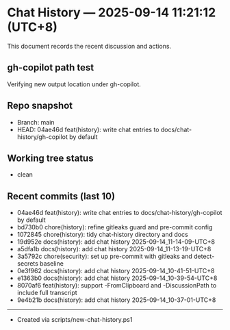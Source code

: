 # Chat History — 2025-09-14 11:21:12 (UTC+8)

This document records the recent discussion and actions.

## gh-copilot path test
Verifying new output location under gh-copilot.

## Repo snapshot
- Branch: main
- HEAD: 04ae46d feat(history): write chat entries to docs/chat-history/gh-copilot by default

## Working tree status
- clean

## Recent commits (last 10)
- 04ae46d feat(history): write chat entries to docs/chat-history/gh-copilot by default
- bd730b0 chore(history): refine gitleaks guard and pre-commit config
- 1072845 chore(history): tidy chat-history directory and docs
- 19d952e docs(history): add chat history 2025-09-14_11-14-09-UTC+8
- a5dfa1b docs(history): add chat history 2025-09-14_11-13-19-UTC+8
- 3a5792c chore(security): set up pre-commit with gitleaks and detect-secrets baseline
- 0e3f962 docs(history): add chat history 2025-09-14_10-41-51-UTC+8
- e1363b0 docs(history): add chat history 2025-09-14_10-39-54-UTC+8
- 8070af6 feat(history): support -FromClipboard and -DiscussionPath to include full transcript
- 9e4b21b docs(history): add chat history 2025-09-14_10-37-01-UTC+8

---
- Created via scripts/new-chat-history.ps1
